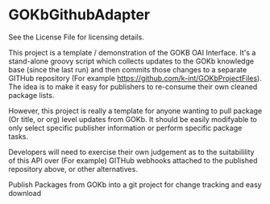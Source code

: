 GOKbGithubAdapter
=================

See the License File for licensing details.

This project is a template / demonstration of the GOKB OAI Interface. It's a stand-alone groovy script which
collects updates to the GOKb knowledge base (since the last run) and then commits those changes to a separate
GITHub repository (For example https://github.com/k-int/GOKbProjectFiles). The idea is to make it easy for publishers to re-consume their own cleaned package lists.

However, this project is really a template for anyone wanting to pull package (Or title, or org) level updates
from GOKb. It should be easily modifyable to only select specific publisher information or perform specific package
tasks.

Developers will need to exercise their own judgement as to the suitabilility of this API over (For example) GITHub 
webhooks attached to the published repository above, or other alternatives.


Publish Packages from GOKb into a git project for change tracking and easy download
